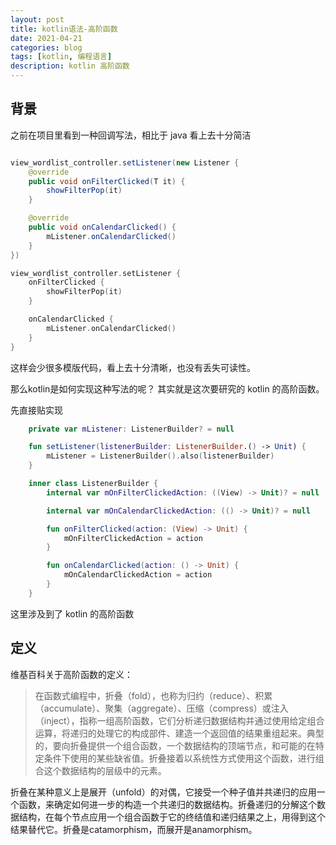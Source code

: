 ```yaml
---
layout: post
title: kotlin语法-高阶函数
date: 2021-04-21
categories: blog
tags: [kotlin, 编程语言]
description: kotlin 高阶函数
---
```


## 背景
之前在项目里看到一种回调写法，相比于 java 看上去十分简洁

```java

view_wordlist_controller.setListener(new Listener {
    @override
    public void onFilterClicked(T it) {
        showFilterPop(it)
    }

    @override
    public void onCalendarClicked() {
        mListener.onCalendarClicked()
    }
})

```

```kotlin
view_wordlist_controller.setListener {
    onFilterClicked {
        showFilterPop(it)
    }

    onCalendarClicked {
        mListener.onCalendarClicked()
    }
}

```

这样会少很多模版代码，看上去十分清晰，也没有丢失可读性。

那么kotlin是如何实现这种写法的呢？ 其实就是这次要研究的 kotlin 的高阶函数。

先直接贴实现

```kotlin
    private var mListener: ListenerBuilder? = null

    fun setListener(listenerBuilder: ListenerBuilder.() -> Unit) {
        mListener = ListenerBuilder().also(listenerBuilder)
    }

    inner class ListenerBuilder {
        internal var mOnFilterClickedAction: ((View) -> Unit)? = null

        internal var mOnCalendarClickedAction: (() -> Unit)? = null

        fun onFilterClicked(action: (View) -> Unit) {
            mOnFilterClickedAction = action
        }

        fun onCalendarClicked(action: () -> Unit) {
            mOnCalendarClickedAction = action
        }
    }
```

这里涉及到了 kotlin 的高阶函数

## 定义
维基百科关于高阶函数的定义：
> 在函数式编程中，折叠（fold），也称为归约（reduce）、积累（accumulate）、聚集（aggregate）、压缩（compress）或注入（inject），指称一组高阶函数，它们分析递归数据结构并通过使用给定组合运算，将递归的处理它的构成部件、建造一个返回值的结果重组起来。典型的，要向折叠提供一个组合函数，一个数据结构的顶端节点，和可能的在特定条件下使用的某些缺省值。折叠接着以系统性方式使用这个函数，进行组合这个数据结构的层级中的元素。

折叠在某种意义上是展开（unfold）的对偶，它接受一个种子值并共递归的应用一个函数，来确定如何进一步的构造一个共递归的数据结构。折叠递归的分解这个数据结构，在每个节点应用一个组合函数于它的终结值和递归结果之上，用得到这个结果替代它。折叠是catamorphism，而展开是anamorphism。



